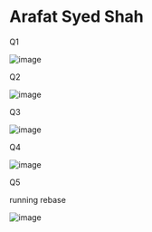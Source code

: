 # Arafat Syed Shah

Q1

![image](https://github.com/arafatsyed/ECE444-F2023-Assignment1/assets/55632837/898a6dcc-bbd1-4f3a-b3c8-bd7717b27ef3)

Q2

![image](https://github.com/arafatsyed/ECE444-F2023-Assignment1/assets/55632837/9c5f57d5-3641-4fbd-9cf4-38802d4c396e)

Q3

![image](https://github.com/arafatsyed/ECE444-F2023-Assignment1/assets/55632837/f72133ac-e9ae-4b76-a169-d803fce66986)

Q4

![image](https://github.com/arafatsyed/ECE444-F2023-Assignment1/assets/55632837/af8b4378-8f87-4078-9067-f272f99bc3fa)

Q5

running rebase

![image](https://github.com/arafatsyed/ECE444-F2023-Assignment1/assets/55632837/73fb8816-be8f-45ce-9150-82d6230ff035)

